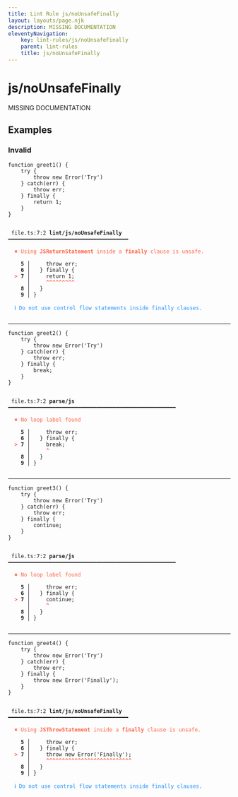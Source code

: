 ```yaml
---
title: Lint Rule js/noUnsafeFinally
layout: layouts/page.njk
description: MISSING DOCUMENTATION
eleventyNavigation:
	key: lint-rules/js/noUnsafeFinally
	parent: lint-rules
	title: js/noUnsafeFinally
---
```


# js/noUnsafeFinally

MISSING DOCUMENTATION

<!-- EVERYTHING BELOW IS AUTOGENERATED. SEE SCRIPTS FOLDER FOR UPDATE SCRIPTS hash(1f213522606dcd3cce7370dca8ca3965fdc87c44) -->

## Examples
### Invalid
<pre class="language-text"><code class="language-text"><span class="token keyword">function</span> <span class="token variable">greet1</span><span class="token punctuation">(</span><span class="token punctuation">)</span> <span class="token punctuation">{</span>
	<span class="token keyword">try</span> <span class="token punctuation">{</span>
		<span class="token keyword">throw</span> <span class="token keyword">new</span> <span class="token variable">Error</span><span class="token punctuation">(</span><span class="token string">&apos;Try&apos;</span><span class="token punctuation">)</span>
	<span class="token punctuation">}</span> <span class="token keyword">catch</span><span class="token punctuation">(</span><span class="token variable">err</span><span class="token punctuation">)</span> <span class="token punctuation">{</span>
		<span class="token keyword">throw</span> <span class="token variable">err</span><span class="token punctuation">;</span>
	<span class="token punctuation">}</span> <span class="token keyword">finally</span> <span class="token punctuation">{</span>
		<span class="token keyword">return</span> <span class="token number">1</span><span class="token punctuation">;</span>
	<span class="token punctuation">}</span>
<span class="token punctuation">}</span></code></pre>
<pre class="language-text"><code class="language-text">
 <span style="text-decoration-style: dotted;">file.ts:7:2</span> <strong>lint/js/noUnsafeFinally</strong> ━━━━━━━━━━━━━━━━━━━━━━━━━━━━━━━━━━━━━━

  <strong><span style="color: Tomato;">✖ </span></strong><span style="color: Tomato;">Using </span><span style="color: Tomato;"><strong>JSReturnStatement</strong></span><span style="color: Tomato;"> inside a </span><span style="color: Tomato;"><strong>finally</strong></span><span style="color: Tomato;"> clause is unsafe.</span>

  <strong>  5</strong><strong> │ </strong>    <span class="token keyword">throw</span> <span class="token variable">err</span><span class="token punctuation">;</span>
  <strong>  6</strong><strong> │ </strong>  <span class="token punctuation">}</span> <span class="token keyword">finally</span> <span class="token punctuation">{</span>
  <strong><span style="color: Tomato;">&gt;</span></strong><strong> 7</strong><strong> │ </strong>    <span class="token keyword">return</span> <span class="token number">1</span><span class="token punctuation">;</span>
     <strong> │ </strong>    <span style="color: Tomato;"><strong>^</strong></span><span style="color: Tomato;"><strong>^</strong></span><span style="color: Tomato;"><strong>^</strong></span><span style="color: Tomato;"><strong>^</strong></span><span style="color: Tomato;"><strong>^</strong></span><span style="color: Tomato;"><strong>^</strong></span><span style="color: Tomato;"><strong>^</strong></span><span style="color: Tomato;"><strong>^</strong></span><span style="color: Tomato;"><strong>^</strong></span>
  <strong>  8</strong><strong> │ </strong>  <span class="token punctuation">}</span>
  <strong>  9</strong><strong> │ </strong><span class="token punctuation">}</span>

  <strong><span style="color: DodgerBlue;">ℹ </span></strong><span style="color: DodgerBlue;">Do not use control flow statements inside finally clauses.</span>

</code></pre>

---------------

<pre class="language-text"><code class="language-text"><span class="token keyword">function</span> <span class="token variable">greet2</span><span class="token punctuation">(</span><span class="token punctuation">)</span> <span class="token punctuation">{</span>
	<span class="token keyword">try</span> <span class="token punctuation">{</span>
		<span class="token keyword">throw</span> <span class="token keyword">new</span> <span class="token variable">Error</span><span class="token punctuation">(</span><span class="token string">&apos;Try&apos;</span><span class="token punctuation">)</span>
	<span class="token punctuation">}</span> <span class="token keyword">catch</span><span class="token punctuation">(</span><span class="token variable">err</span><span class="token punctuation">)</span> <span class="token punctuation">{</span>
		<span class="token keyword">throw</span> <span class="token variable">err</span><span class="token punctuation">;</span>
	<span class="token punctuation">}</span> <span class="token keyword">finally</span> <span class="token punctuation">{</span>
		<span class="token keyword">break</span><span class="token punctuation">;</span>
	<span class="token punctuation">}</span>
<span class="token punctuation">}</span></code></pre>
<pre class="language-text"><code class="language-text">
 <span style="text-decoration-style: dotted;">file.ts:7:2</span> <strong>parse/js</strong> ━━━━━━━━━━━━━━━━━━━━━━━━━━━━━━━━━━━━━━━━━━━━━━━━━━━━━

  <strong><span style="color: Tomato;">✖ </span></strong><span style="color: Tomato;">No loop label found</span>

  <strong>  5</strong><strong> │ </strong>    <span class="token keyword">throw</span> <span class="token variable">err</span><span class="token punctuation">;</span>
  <strong>  6</strong><strong> │ </strong>  <span class="token punctuation">}</span> <span class="token keyword">finally</span> <span class="token punctuation">{</span>
  <strong><span style="color: Tomato;">&gt;</span></strong><strong> 7</strong><strong> │ </strong>    <span class="token keyword">break</span><span class="token punctuation">;</span>
     <strong> │ </strong>    <span style="color: Tomato;"><strong>^</strong></span>
  <strong>  8</strong><strong> │ </strong>  <span class="token punctuation">}</span>
  <strong>  9</strong><strong> │ </strong><span class="token punctuation">}</span>

</code></pre>

---------------

<pre class="language-text"><code class="language-text"><span class="token keyword">function</span> <span class="token variable">greet3</span><span class="token punctuation">(</span><span class="token punctuation">)</span> <span class="token punctuation">{</span>
	<span class="token keyword">try</span> <span class="token punctuation">{</span>
		<span class="token keyword">throw</span> <span class="token keyword">new</span> <span class="token variable">Error</span><span class="token punctuation">(</span><span class="token string">&apos;Try&apos;</span><span class="token punctuation">)</span>
	<span class="token punctuation">}</span> <span class="token keyword">catch</span><span class="token punctuation">(</span><span class="token variable">err</span><span class="token punctuation">)</span> <span class="token punctuation">{</span>
		<span class="token keyword">throw</span> <span class="token variable">err</span><span class="token punctuation">;</span>
	<span class="token punctuation">}</span> <span class="token keyword">finally</span> <span class="token punctuation">{</span>
		<span class="token keyword">continue</span><span class="token punctuation">;</span>
	<span class="token punctuation">}</span>
<span class="token punctuation">}</span></code></pre>
<pre class="language-text"><code class="language-text">
 <span style="text-decoration-style: dotted;">file.ts:7:2</span> <strong>parse/js</strong> ━━━━━━━━━━━━━━━━━━━━━━━━━━━━━━━━━━━━━━━━━━━━━━━━━━━━━

  <strong><span style="color: Tomato;">✖ </span></strong><span style="color: Tomato;">No loop label found</span>

  <strong>  5</strong><strong> │ </strong>    <span class="token keyword">throw</span> <span class="token variable">err</span><span class="token punctuation">;</span>
  <strong>  6</strong><strong> │ </strong>  <span class="token punctuation">}</span> <span class="token keyword">finally</span> <span class="token punctuation">{</span>
  <strong><span style="color: Tomato;">&gt;</span></strong><strong> 7</strong><strong> │ </strong>    <span class="token keyword">continue</span><span class="token punctuation">;</span>
     <strong> │ </strong>    <span style="color: Tomato;"><strong>^</strong></span>
  <strong>  8</strong><strong> │ </strong>  <span class="token punctuation">}</span>
  <strong>  9</strong><strong> │ </strong><span class="token punctuation">}</span>

</code></pre>

---------------

<pre class="language-text"><code class="language-text"><span class="token keyword">function</span> <span class="token variable">greet4</span><span class="token punctuation">(</span><span class="token punctuation">)</span> <span class="token punctuation">{</span>
	<span class="token keyword">try</span> <span class="token punctuation">{</span>
		<span class="token keyword">throw</span> <span class="token keyword">new</span> <span class="token variable">Error</span><span class="token punctuation">(</span><span class="token string">&apos;Try&apos;</span><span class="token punctuation">)</span>
	<span class="token punctuation">}</span> <span class="token keyword">catch</span><span class="token punctuation">(</span><span class="token variable">err</span><span class="token punctuation">)</span> <span class="token punctuation">{</span>
		<span class="token keyword">throw</span> <span class="token variable">err</span><span class="token punctuation">;</span>
	<span class="token punctuation">}</span> <span class="token keyword">finally</span> <span class="token punctuation">{</span>
		<span class="token keyword">throw</span> <span class="token keyword">new</span> <span class="token variable">Error</span><span class="token punctuation">(</span><span class="token string">&apos;Finally&apos;</span><span class="token punctuation">)</span><span class="token punctuation">;</span>
	<span class="token punctuation">}</span>
<span class="token punctuation">}</span></code></pre>
<pre class="language-text"><code class="language-text">
 <span style="text-decoration-style: dotted;">file.ts:7:2</span> <strong>lint/js/noUnsafeFinally</strong> ━━━━━━━━━━━━━━━━━━━━━━━━━━━━━━━━━━━━━━

  <strong><span style="color: Tomato;">✖ </span></strong><span style="color: Tomato;">Using </span><span style="color: Tomato;"><strong>JSThrowStatement</strong></span><span style="color: Tomato;"> inside a </span><span style="color: Tomato;"><strong>finally</strong></span><span style="color: Tomato;"> clause is unsafe.</span>

  <strong>  5</strong><strong> │ </strong>    <span class="token keyword">throw</span> <span class="token variable">err</span><span class="token punctuation">;</span>
  <strong>  6</strong><strong> │ </strong>  <span class="token punctuation">}</span> <span class="token keyword">finally</span> <span class="token punctuation">{</span>
  <strong><span style="color: Tomato;">&gt;</span></strong><strong> 7</strong><strong> │ </strong>    <span class="token keyword">throw</span> <span class="token keyword">new</span> <span class="token variable">Error</span><span class="token punctuation">(</span><span class="token string">&apos;Finally&apos;</span><span class="token punctuation">)</span><span class="token punctuation">;</span>
     <strong> │ </strong>    <span style="color: Tomato;"><strong>^</strong></span><span style="color: Tomato;"><strong>^</strong></span><span style="color: Tomato;"><strong>^</strong></span><span style="color: Tomato;"><strong>^</strong></span><span style="color: Tomato;"><strong>^</strong></span><span style="color: Tomato;"><strong>^</strong></span><span style="color: Tomato;"><strong>^</strong></span><span style="color: Tomato;"><strong>^</strong></span><span style="color: Tomato;"><strong>^</strong></span><span style="color: Tomato;"><strong>^</strong></span><span style="color: Tomato;"><strong>^</strong></span><span style="color: Tomato;"><strong>^</strong></span><span style="color: Tomato;"><strong>^</strong></span><span style="color: Tomato;"><strong>^</strong></span><span style="color: Tomato;"><strong>^</strong></span><span style="color: Tomato;"><strong>^</strong></span><span style="color: Tomato;"><strong>^</strong></span><span style="color: Tomato;"><strong>^</strong></span><span style="color: Tomato;"><strong>^</strong></span><span style="color: Tomato;"><strong>^</strong></span><span style="color: Tomato;"><strong>^</strong></span><span style="color: Tomato;"><strong>^</strong></span><span style="color: Tomato;"><strong>^</strong></span><span style="color: Tomato;"><strong>^</strong></span><span style="color: Tomato;"><strong>^</strong></span><span style="color: Tomato;"><strong>^</strong></span><span style="color: Tomato;"><strong>^</strong></span>
  <strong>  8</strong><strong> │ </strong>  <span class="token punctuation">}</span>
  <strong>  9</strong><strong> │ </strong><span class="token punctuation">}</span>

  <strong><span style="color: DodgerBlue;">ℹ </span></strong><span style="color: DodgerBlue;">Do not use control flow statements inside finally clauses.</span>

</code></pre>
